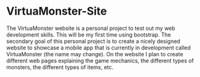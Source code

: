 # VirtuaMonster-Site
The VirtuaMonster website is a personal project to test out my web development skills. This will be my first time using bootstrap. The secondary goal of this personal project is to create a nicely designed website to showcase a mobile app that is currently in development called VirtuaMonster (the name may change). On the website I plan to create different web pages explaining the game mechanics, the different types of monsters, the different types of items, etc.
